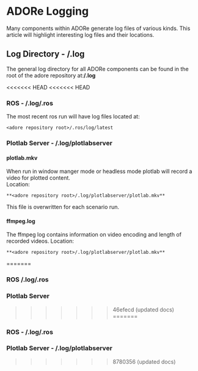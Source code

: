 <!--
title:      Logging
desc:       This article provides a technical overview of the various logs generated by ADORe.
date:       ${DOC_DATETIME}
version:    ${DOC_VERSION}
template:   document
nav:        Technical Documentation __4__>Logging __1__
percent:    100
authors:    opensource-ts@dlr.de
-->
<!--
********************************************************************************
* Copyright (C) 2017-2020 German Aerospace Center (DLR). 
* Eclipse ADORe, Automated Driving Open Research https://eclipse.org/adore
*
* This program and the accompanying materials are made available under the 
* terms of the Eclipse Public License 2.0 which is available at
* http://www.eclipse.org/legal/epl-2.0.
*
* SPDX-License-Identifier: EPL-2.0 
*
* Contributors: 
********************************************************************************
-->

# ADORe Logging
Many components within ADORe generate log files of various kinds. This article will highlight interesting log files 
and their locations.

## Log Directory - **<adore repository root>/.log**
The general log directory for all ADORe components can be found in the root of the adore repository at:**<adore repository root>/.log**

<<<<<<< HEAD
<<<<<<< HEAD
### ROS - **<adore repository root>/.log/.ros**

The most recent ros run will have log files located at:
```
<adore repository root>/.ros/log/latest
```

### Plotlab Server - **<adore repository root>/.log/plotlabserver**

#### plotlab.mkv
When run in window manger mode or headless mode plotlab will record a video for plotted content.  
Location: 
```
**<adore repository root>/.log/plotlabserver/plotlab.mkv**
```
This file is overwritten for each scenario run.

#### ffmpeg.log
The ffmpeg log contains information on video encoding and length of recorded videos.
Location: 
```
**<adore repository root>/.log/plotlabserver/plotlab.mkv**
```
=======
### ROS **<adore repository root>/.log/.ros**

### Plotlab Server
>>>>>>> 46efecd (updated docs)
=======
### ROS - **<adore repository root>/.log/.ros**

### Plotlab Server - **<adore repository root>/.log/plotlabserver**


>>>>>>> 8780356 (updated docs)
